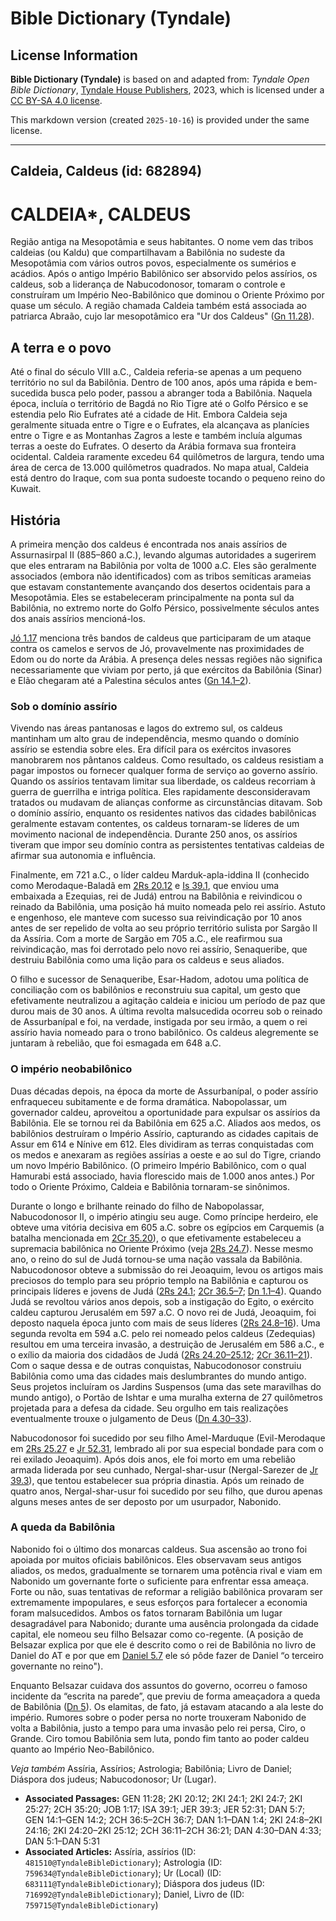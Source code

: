 # Bible Dictionary (Tyndale)

## License Information

**Bible Dictionary (Tyndale)** is based on and adapted from: _Tyndale Open Bible Dictionary_, [Tyndale House Publishers](https://tyndaleopenresources.com/), 2023, which is licensed under a [CC BY-SA 4.0 license](https://creativecommons.org/licenses/by-sa/4.0/legalcode.en).

This markdown version (created `2025-10-16`) is provided under the same license.



--------------------------------

## Caldeia, Caldeus (id: 682894)

CALDEIA\*, CALDEUS
==================

Região antiga na Mesopotâmia e seus habitantes. O nome vem das tribos caldeias (ou Kaldu) que compartilhavam a Babilônia no sudeste da Mesopotâmia com vários outros povos, especialmente os sumérios e acádios. Após o antigo Império Babilônico ser absorvido pelos assírios, os caldeus, sob a liderança de Nabucodonosor, tomaram o controle e construíram um Império Neo\-Babilônico que dominou o Oriente Próximo por quase um século. A região chamada Caldeia também está associada ao patriarca Abraão, cujo lar mesopotâmico era "Ur dos Caldeus" ([Gn 11\.28](https://ref.ly/Gen11:28)).

A terra e o povo
----------------

Até o final do século VIII a.C., Caldeia referia\-se apenas a um pequeno território no sul da Babilônia. Dentro de 100 anos, após uma rápida e bem\-sucedida busca pelo poder, passou a abranger toda a Babilônia. Naquela época, incluía o território de Bagdá no Rio Tigre até o Golfo Pérsico e se estendia pelo Rio Eufrates até a cidade de Hit. Embora Caldeia seja geralmente situada entre o Tigre e o Eufrates, ela alcançava as planícies entre o Tigre e as Montanhas Zagros a leste e também incluía algumas terras a oeste do Eufrates. O deserto da Arábia formava sua fronteira ocidental. Caldeia raramente excedeu 64 quilômetros de largura, tendo uma área de cerca de 13\.000 quilômetros quadrados. No mapa atual, Caldeia está dentro do Iraque, com sua ponta sudoeste tocando o pequeno reino do Kuwait.

História
--------

A primeira menção dos caldeus é encontrada nos anais assírios de Assurnasirpal II (885–860 a.C.), levando algumas autoridades a sugerirem que eles entraram na Babilônia por volta de 1000 a.C. Eles são geralmente associados (embora não identificados) com as tribos semíticas arameias que estavam constantemente avançando dos desertos ocidentais para a Mesopotâmia. Eles se estabeleceram principalmente na ponta sul da Babilônia, no extremo norte do Golfo Pérsico, possivelmente séculos antes dos anais assírios mencioná\-los.

[Jó 1\.17](https://ref.ly/Job1:17) menciona três bandos de caldeus que participaram de um ataque contra os camelos e servos de Jó, provavelmente nas proximidades de Edom ou do norte da Arábia. A presença deles nessas regiões não significa necessariamente que viviam por perto, já que exércitos da Babilônia (Sinar) e Elão chegaram até a Palestina séculos antes ([Gn 14\.1–2](https://ref.ly/Gen14:1-Gen14:2)).

### Sob o domínio assírio

Vivendo nas áreas pantanosas e lagos do extremo sul, os caldeus mantinham um alto grau de independência, mesmo quando o domínio assírio se estendia sobre eles. Era difícil para os exércitos invasores manobrarem nos pântanos caldeus. Como resultado, os caldeus resistiam a pagar impostos ou fornecer qualquer forma de serviço ao governo assírio. Quando os assírios tentavam limitar sua liberdade, os caldeus recorriam à guerra de guerrilha e intriga política. Eles rapidamente desconsideravam tratados ou mudavam de alianças conforme as circunstâncias ditavam. Sob o domínio assírio, enquanto os residentes nativos das cidades babilônicas geralmente estavam contentes, os caldeus tornaram\-se líderes de um movimento nacional de independência. Durante 250 anos, os assírios tiveram que impor seu domínio contra as persistentes tentativas caldeias de afirmar sua autonomia e influência.

Finalmente, em 721 a.C., o líder caldeu Marduk\-apla\-iddina II (conhecido como Merodaque\-Baladã em [2Rs 20\.12](https://ref.ly/2Kgs20:12) e [Is 39\.1](https://ref.ly/Isa39:1), que enviou uma embaixada a Ezequias, rei de Judá) entrou na Babilônia e reivindicou o reinado da Babilônia, uma posição há muito nomeada pelo rei assírio. Astuto e engenhoso, ele manteve com sucesso sua reivindicação por 10 anos antes de ser repelido de volta ao seu próprio território sulista por Sargão II da Assíria. Com a morte de Sargão em 705 a.C., ele reafirmou sua reivindicação, mas foi derrotado pelo novo rei assírio, Senaqueribe, que destruiu Babilônia como uma lição para os caldeus e seus aliados.

O filho e sucessor de Senaqueribe, Esar\-Hadom, adotou uma política de conciliação com os babilônios e reconstruiu sua capital, um gesto que efetivamente neutralizou a agitação caldeia e iniciou um período de paz que durou mais de 30 anos. A última revolta malsucedida ocorreu sob o reinado de Assurbanípal e foi, na verdade, instigada por seu irmão, a quem o rei assírio havia nomeado para o trono babilônico. Os caldeus alegremente se juntaram à rebelião, que foi esmagada em 648 a.C.

### O império neobabilônico

Duas décadas depois, na época da morte de Assurbanípal, o poder assírio enfraqueceu subitamente e de forma dramática. Nabopolassar, um governador caldeu, aproveitou a oportunidade para expulsar os assírios da Babilônia. Ele se tornou rei da Babilônia em 625 a.C. Aliados aos medos, os babilônios destruíram o Império Assírio, capturando as cidades capitais de Assur em 614 e Nínive em 612\. Eles dividiram as terras conquistadas com os medos e anexaram as regiões assírias a oeste e ao sul do Tigre, criando um novo Império Babilônico. (O primeiro Império Babilônico, com o qual Hamurabi está associado, havia florescido mais de 1\.000 anos antes.) Por todo o Oriente Próximo, Caldeia e Babilônia tornaram\-se sinônimos.

Durante o longo e brilhante reinado do filho de Nabopolassar, Nabucodonosor II, o império atingiu seu auge. Como príncipe herdeiro, ele obteve uma vitória decisiva em 605 a.C. sobre os egípcios em Carquemis (a batalha mencionada em [2Cr 35\.20](https://ref.ly/2Chr35:20)), o que efetivamente estabeleceu a supremacia babilônica no Oriente Próximo (veja [2Rs 24\.7](https://ref.ly/2Kgs24:7)). Nesse mesmo ano, o reino do sul de Judá tornou\-se uma nação vassala da Babilônia. Nabucodonosor obteve a submissão do rei Jeoaquim, levou os artigos mais preciosos do templo para seu próprio templo na Babilônia e capturou os principais líderes e jovens de Judá ([2Rs 24\.1](https://ref.ly/2Kgs24:1); [2Cr 36\.5–7](https://ref.ly/2Chr36:5-2Chr36:7); [Dn 1\.1–4](https://ref.ly/Dan1:1-Dan1:4)). Quando Judá se revoltou vários anos depois, sob a instigação do Egito, o exército caldeu capturou Jerusalém em 597 a.C. O novo rei de Judá, Jeoaquim, foi deposto naquela época junto com mais de seus líderes ([2Rs 24\.8–16](https://ref.ly/2Kgs24:8-2Kgs24:16)). Uma segunda revolta em 594 a.C. pelo rei nomeado pelos caldeus (Zedequias) resultou em uma terceira invasão, a destruição de Jerusalém em 586 a.C., e o exílio da maioria dos cidadãos de Judá ([2Rs 24\.20–25\.12](https://ref.ly/2Kgs24:20-2Kgs25:12); [2Cr 36\.11–21](https://ref.ly/2Chr36:11-2Chr36:21)). Com o saque dessa e de outras conquistas, Nabucodonosor construiu Babilônia como uma das cidades mais deslumbrantes do mundo antigo. Seus projetos incluíram os Jardins Suspensos (uma das sete maravilhas do mundo antigo), o Portão de Ishtar e uma muralha externa de 27 quilômetros projetada para a defesa da cidade. Seu orgulho em tais realizações eventualmente trouxe o julgamento de Deus ([Dn 4\.30–33](https://ref.ly/Dan4:30-Dan4:33)).

Nabucodonosor foi sucedido por seu filho Amel\-Marduque (Evil\-Merodaque em [2Rs 25\.27](https://ref.ly/2Kgs25:27) e [Jr 52\.31](https://ref.ly/Jer52:31), lembrado ali por sua especial bondade para com o rei exilado Jeoaquim). Após dois anos, ele foi morto em uma rebelião armada liderada por seu cunhado, Nergal\-shar\-usur (Nergal\-Sarezer de [Jr 39\.3](https://ref.ly/Jer39:3)), que tentou estabelecer sua própria dinastia. Após um reinado de quatro anos, Nergal\-shar\-usur foi sucedido por seu filho, que durou apenas alguns meses antes de ser deposto por um usurpador, Nabonido.

### A queda da Babilônia

Nabonido foi o último dos monarcas caldeus. Sua ascensão ao trono foi apoiada por muitos oficiais babilônicos. Eles observavam seus antigos aliados, os medos, gradualmente se tornarem uma potência rival e viam em Nabonido um governante forte o suficiente para enfrentar essa ameaça. Forte ou não, suas tentativas de reformar a religião babilônica provaram ser extremamente impopulares, e seus esforços para fortalecer a economia foram malsucedidos. Ambos os fatos tornaram Babilônia um lugar desagradável para Nabonido; durante uma ausência prolongada da cidade capital, ele nomeou seu filho Belsazar como co\-regente. (A posição de Belsazar explica por que ele é descrito como o rei de Babilônia no livro de Daniel do AT e por que em [Daniel 5\.7](https://ref.ly/Dan5:7) ele só pôde fazer de Daniel “o terceiro governante no reino").

Enquanto Belsazar cuidava dos assuntos do governo, ocorreu o famoso incidente da “escrita na parede”, que previu de forma ameaçadora a queda de Babilônia ([Dn 5](https://ref.ly/Dan5:1-Dan5:31)). Os elamitas, de fato, já estavam atacando a ala leste do império. Rumores sobre o poder persa no norte trouxeram Nabonido de volta a Babilônia, justo a tempo para uma invasão pelo rei persa, Ciro, o Grande. Ciro tomou Babilônia sem luta, pondo fim tanto ao poder caldeu quanto ao Império Neo\-Babilônico.

*Veja também* Assíria, Assírios; Astrologia; Babilônia; Livro de Daniel; Diáspora dos judeus; Nabucodonosor; Ur (Lugar).

* **Associated Passages:** GEN 11:28; 2KI 20:12; 2KI 24:1; 2KI 24:7; 2KI 25:27; 2CH 35:20; JOB 1:17; ISA 39:1; JER 39:3; JER 52:31; DAN 5:7; GEN 14:1–GEN 14:2; 2CH 36:5–2CH 36:7; DAN 1:1–DAN 1:4; 2KI 24:8–2KI 24:16; 2KI 24:20–2KI 25:12; 2CH 36:11–2CH 36:21; DAN 4:30–DAN 4:33; DAN 5:1–DAN 5:31
* **Associated Articles:** Assíria, assírios (ID: `481510@TyndaleBibleDictionary`); Astrologia (ID: `759634@TyndaleBibleDictionary`); Ur (Local) (ID: `683111@TyndaleBibleDictionary`); Diáspora dos judeus (ID: `716992@TyndaleBibleDictionary`); Daniel, Livro de (ID: `759715@TyndaleBibleDictionary`)

